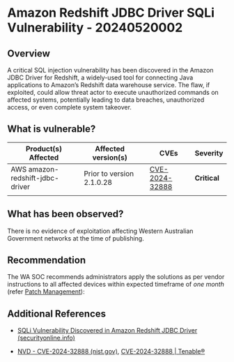 # Amazon Redshift JDBC Driver SQLi Vulnerability - 20240520002

## Overview

A critical SQL injection vulnerability has been discovered in the Amazon JDBC Driver for Redshift, a widely-used tool for connecting Java applications to Amazon’s Redshift data warehouse service. The flaw, if exploited, could allow threat actor to execute unauthorized commands on affected systems, potentially leading to data breaches, unauthorized access, or even complete system takeover.

## What is vulnerable?

| Product(s) Affected | Affected version(s)  |      | CVEs                                                                                                                         | Severity |
| ------------------- | -------------------- | ------------ | ---------------------------------------------------------------------------------------------------------------------------- | --------- |
| AWS amazon-redshift-jdbc-driver      | Prior to version 2.1.0.28  | | [CVE-2024-32888](https://nvd.nist.gov/vuln/detail/CVE-2024-32888)                                                            |  **Critical**       |
|   |

## What has been observed?

There is no evidence of exploitation affecting Western Australian Government networks at the time of publishing.

## Recommendation

The WA SOC recommends administrators apply the solutions as per vendor instructions to all affected devices within expected timeframe of *one month* (refer [Patch Management](../guidelines/patch-management.md)):

## Additional References

- [SQLi Vulnerability Discovered in Amazon Redshift JDBC Driver (securityonline.info)](https://securityonline.info/cve-2024-32888-cvss-10-sqli-vulnerability-discovered-in-amazon-redshift-jdbc-driver/ "https://securityonline.info/cve-2024-32888-cvss-10-sqli-vulnerability-discovered-in-amazon-redshift-jdbc-driver/")

-   [NVD - CVE-2024-32888 (nist.gov)](https://nvd.nist.gov/vuln/detail/CVE-2024-32888 "https://nvd.nist.gov/vuln/detail/CVE-2024-32888"), [CVE-2024-32888 | Tenable®](https://www.tenable.com/cve/CVE-2024-32888 "https://www.tenable.com/cve/CVE-2024-32888")
